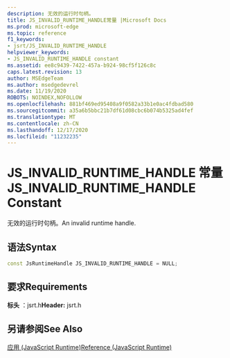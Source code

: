 ```yaml
---
description: 无效的运行时句柄。
title: JS_INVALID_RUNTIME_HANDLE常量 |Microsoft Docs
ms.prod: microsoft-edge
ms.topic: reference
f1_keywords:
- jsrt/JS_INVALID_RUNTIME_HANDLE
helpviewer_keywords:
- JS_INVALID_RUNTIME_HANDLE constant
ms.assetid: ee8c9439-7422-457a-b924-98cf5f126c8c
caps.latest.revision: 13
author: MSEdgeTeam
ms.author: msedgedevrel
ms.date: 11/19/2020
ROBOTS: NOINDEX,NOFOLLOW
ms.openlocfilehash: 881bf469ed95408a9f0582a33b1e0ac4fdbad580
ms.sourcegitcommit: a35a6b5bbc21b7df61d08cbc6b074b5325ad4fef
ms.translationtype: MT
ms.contentlocale: zh-CN
ms.lasthandoff: 12/17/2020
ms.locfileid: "11232235"
---
```

# <span data-ttu-id="d2c4f-103">JS_INVALID_RUNTIME_HANDLE 常量</span><span class="sxs-lookup"><span data-stu-id="d2c4f-103">JS_INVALID_RUNTIME_HANDLE Constant</span></span>

<span data-ttu-id="d2c4f-104">无效的运行时句柄。</span><span class="sxs-lookup"><span data-stu-id="d2c4f-104">An invalid runtime handle.</span></span>  
  
## <span data-ttu-id="d2c4f-105">语法</span><span class="sxs-lookup"><span data-stu-id="d2c4f-105">Syntax</span></span>  
  
```cpp
const JsRuntimeHandle JS_INVALID_RUNTIME_HANDLE = NULL;  
```  
  
## <span data-ttu-id="d2c4f-106">要求</span><span class="sxs-lookup"><span data-stu-id="d2c4f-106">Requirements</span></span>  
 <span data-ttu-id="d2c4f-107">**标头** ：jsrt.h</span><span class="sxs-lookup"><span data-stu-id="d2c4f-107">**Header:** jsrt.h</span></span>  
  
## <span data-ttu-id="d2c4f-108">另请参阅</span><span class="sxs-lookup"><span data-stu-id="d2c4f-108">See Also</span></span>  
 [<span data-ttu-id="d2c4f-109">应用 (JavaScript Runtime)</span><span class="sxs-lookup"><span data-stu-id="d2c4f-109">Reference (JavaScript Runtime)</span></span>](../chakra-hosting/reference-javascript-runtime.md)
